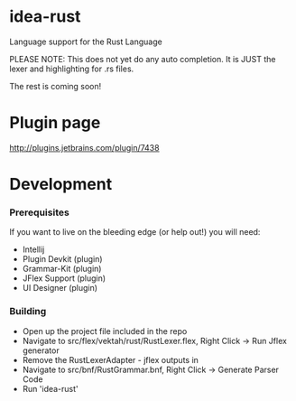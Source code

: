 idea-rust
=========

Language support for the Rust Language

PLEASE NOTE: This does not yet do any auto completion.
It is JUST the lexer and highlighting for .rs files.

The rest is coming soon!

Plugin page
===========
http://plugins.jetbrains.com/plugin/7438

Development
========

### Prerequisites
If you want to live on the bleeding edge (or help out!) you will need:
 - Intellij
 - Plugin Devkit (plugin)
 - Grammar-Kit (plugin)
 - JFlex Support (plugin)
 - UI Designer (plugin)

### Building
 - Open up the project file included in the repo
 - Navigate to src/flex/vektah/rust/RustLexer.flex, Right Click -> Run Jflex generator
 - Remove the RustLexerAdapter - jflex outputs in
 - Navigate to src/bnf/RustGrammar.bnf, Right Click -> Generate Parser Code
 - Run 'idea-rust'
